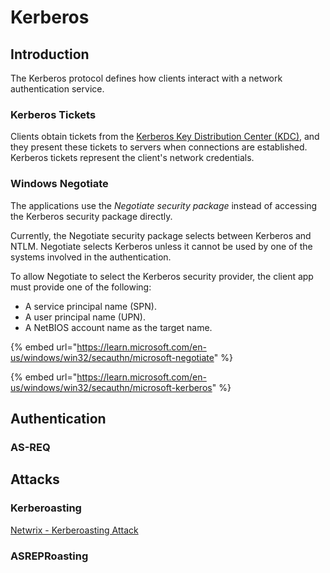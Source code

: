 # Kerberos

## Introduction

The Kerberos protocol defines how clients interact with a network authentication service.

### Kerberos Tickets

Clients obtain tickets from the [Kerberos Key Distribution Center (KDC)](../ad/infrastructure/kdc.md), and they present these tickets to servers when connections are established. Kerberos tickets represent the client's network credentials.

### Windows Negotiate

The applications use the _Negotiate security package_ instead of accessing the Kerberos security package directly.

Currently, the Negotiate security package selects between Kerberos and NTLM. Negotiate selects Kerberos unless it cannot be used by one of the systems involved in the authentication.

To allow Negotiate to select the Kerberos security provider, the client app must provide one of the following:

* A service principal name (SPN).
* A user principal name (UPN).
* A NetBIOS account name as the target name.

{% embed url="https://learn.microsoft.com/en-us/windows/win32/secauthn/microsoft-negotiate" %}

{% embed url="https://learn.microsoft.com/en-us/windows/win32/secauthn/microsoft-kerberos" %}

## Authentication

### AS-REQ

## Attacks

### Kerberoasting

[Netwrix - Kerberoasting Attack](https://www.netwrix.com/cracking\_kerberos\_tgs\_tickets\_using\_kerberoasting.html)

### ASREPRoasting
